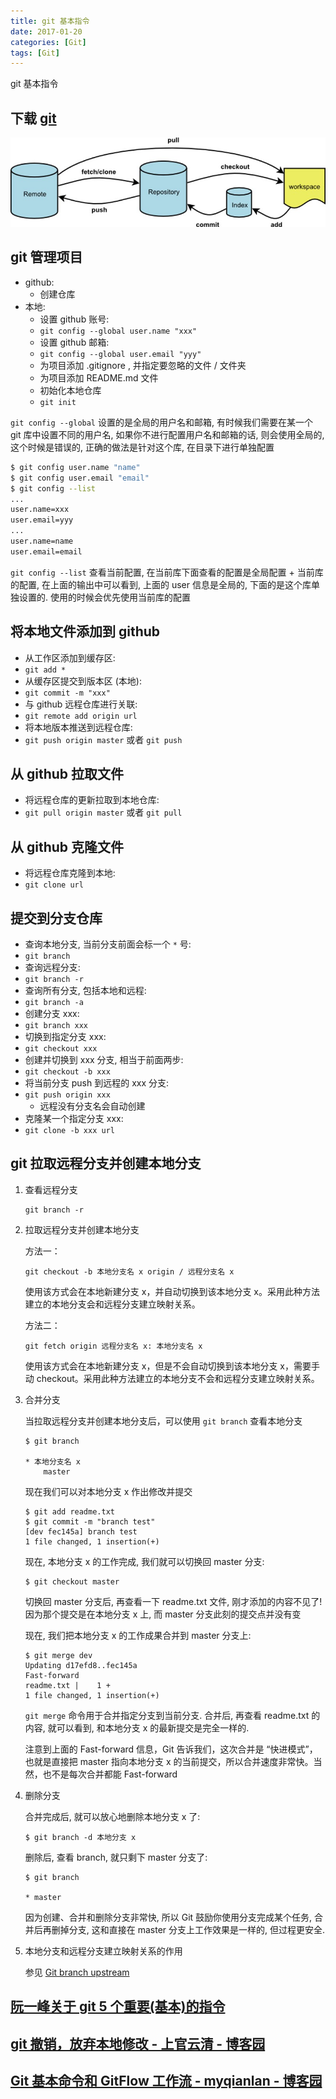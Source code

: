 ```yaml
---
title: git 基本指令
date: 2017-01-20
categories: [Git]
tags: [Git]
---
```


git 基本指令

## 下载 [git](https://git-scm.com/)

![git](https://raw.githubusercontent.com/HenryTSZ/img/master/post/git/002.jpg)

## git 管理项目

* github:
  + 创建仓库
* 本地:
  + 设置 github 账号:
  + `git config --global user.name "xxx"`
  + 设置 github 邮箱:
  + `git config --global user.email "yyy"`
  + 为项目添加 .gitignore , 并指定要忽略的文件 / 文件夹
  + 为项目添加 README.md 文件
  + 初始化本地仓库
  + `git init`

`git config --global` 设置的是全局的用户名和邮箱, 有时候我们需要在某一个 git 库中设置不同的用户名, 如果你不进行配置用户名和邮箱的话, 则会使用全局的, 这个时候是错误的, 正确的做法是针对这个库, 在目录下进行单独配置

```bash
$ git config user.name "name"
$ git config user.email "email"
$ git config --list
...
user.name=xxx
user.email=yyy
...
user.name=name
user.email=email
```

`git config --list` 查看当前配置, 在当前库下面查看的配置是全局配置 + 当前库的配置, 在上面的输出中可以看到, 上面的 user 信息是全局的, 下面的是这个库单独设置的. 使用的时候会优先使用当前库的配置


## 将本地文件添加到 github

* 从工作区添加到缓存区:
* `git add *`
* 从缓存区提交到版本区 (本地):
* `git commit -m "xxx"`
* 与 github 远程仓库进行关联:
* `git remote add origin url`
* 将本地版本推送到远程仓库:
* `git push origin master` 或者 `git push`

## 从 github 拉取文件

* 将远程仓库的更新拉取到本地仓库:
* `git pull origin master` 或者 `git pull`

## 从 github 克隆文件

* 将远程仓库克隆到本地:
* `git clone url`

## 提交到分支仓库

* 查询本地分支, 当前分支前面会标一个 `*` 号:
* `git branch`
* 查询远程分支:
* `git branch -r`
* 查询所有分支, 包括本地和远程:
* `git branch -a`
* 创建分支 xxx:
* `git branch xxx`
* 切换到指定分支 xxx:
* `git checkout xxx`
* 创建并切换到 xxx 分支, 相当于前面两步:
* `git checkout -b xxx`
* 将当前分支 push 到远程的 xxx 分支:
* `git push origin xxx`
  + 远程没有分支名会自动创建
* 克隆某一个指定分支 xxx:
* `git clone -b xxx url`

## git 拉取远程分支并创建本地分支

1. 查看远程分支

	```
	git branch -r
	```

2. 拉取远程分支并创建本地分支

	方法一：

	```
	git checkout -b 本地分支名 x origin / 远程分支名 x
	```

	使用该方式会在本地新建分支 x，并自动切换到该本地分支 x。采用此种方法建立的本地分支会和远程分支建立映射关系。

	方法二：

	```
	git fetch origin 远程分支名 x: 本地分支名 x
	```

	使用该方式会在本地新建分支 x，但是不会自动切换到该本地分支 x，需要手动 checkout。采用此种方法建立的本地分支不会和远程分支建立映射关系。

3. 合并分支

	当拉取远程分支并创建本地分支后，可以使用 `git branch` 查看本地分支

	```
	$ git branch

	* 本地分支名 x
		master
	```

	现在我们可以对本地分支 x 作出修改并提交

	```
	$ git add readme.txt
	$ git commit -m "branch test"
	[dev fec145a] branch test
	1 file changed, 1 insertion(+)
	```

	现在, 本地分支 x 的工作完成, 我们就可以切换回 master 分支:

	```
	$ git checkout master
	```

	切换回 master 分支后, 再查看一下 readme.txt 文件, 刚才添加的内容不见了! 因为那个提交是在本地分支 x 上, 而 master 分支此刻的提交点并没有变

	现在, 我们把本地分支 x 的工作成果合并到 master 分支上:

	```
	$ git merge dev
	Updating d17efd8..fec145a
	Fast-forward
	readme.txt |    1 +
	1 file changed, 1 insertion(+)
	```

	`git merge` 命令用于合并指定分支到当前分支. 合并后, 再查看 readme.txt 的内容, 就可以看到, 和本地分支 x 的最新提交是完全一样的.

	注意到上面的 Fast-forward 信息，Git 告诉我们，这次合并是 “快进模式”，也就是直接把 master 指向本地分支 x 的当前提交，所以合并速度非常快。当然，也不是每次合并都能 Fast-forward

4. 删除分支

	合并完成后, 就可以放心地删除本地分支 x 了:

	```
	$ git branch -d 本地分支 x
	```

	删除后, 查看 branch, 就只剩下 master 分支了:

	```
	$ git branch

	* master
	```

	因为创建、合并和删除分支非常快, 所以 Git 鼓励你使用分支完成某个任务, 合并后再删掉分支, 这和直接在 master 分支上工作效果是一样的, 但过程更安全.


5. 本地分支和远程分支建立映射关系的作用

	参见 [Git branch upstream](https://henrytsz.github.io/2017/01/21/git-local-branch-and-remote-branch-establish-mapping-relationship/)


## [阮一峰关于 git 5 个重要(基本)的指令](http://www.ruanyifeng.com/blog/2014/06/git_remote.html)

## [git 撤销，放弃本地修改 - 上官云清 - 博客园](https://www.cnblogs.com/qufanblog/p/7606105.html)

## [Git 基本命令和 GitFlow 工作流 - myqianlan - 博客园](https://www.cnblogs.com/myqianlan/p/4195994.html)
